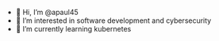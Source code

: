 - 👋 Hi, I’m @apaul45
- 👀 I’m interested in software development and cybersecurity
- 🌱 I’m currently learning kubernetes

<!---
apaul45/apaul45 is a ✨ special ✨ repository because its `README.md` (this file) appears on your GitHub profile.
You can click the Preview link to take a look at your changes.
--->
